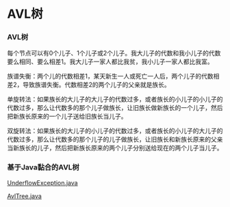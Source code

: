 # AVL树

### AVL树

每个节点可以有0个儿子、1个儿子或2个儿子。我大儿子的代数和我小儿子的代数要么相同、要么相差1。我大儿子一家人都比我贫，我小儿子一家人都比我富。

族谱失衡：两个儿的代数相差1，某天新生一人或死亡一人后，两个儿子的代数相差2，导致族谱失衡。代数相差2的两个儿子的父亲就是族长。

单旋转法：如果族长的大儿子的大儿子的代数过多，或者族长的小儿子的小儿子的代数过多，那么让代数多的那个儿子做族长，让旧族长做新族长的一个儿子，然后把新族长原来的一个儿子送给旧族长当儿子。

双旋转法：如果族长的大儿子的小儿子的代数过多，或者族长的小儿子的大儿子的代数过多，那么让代数多的那个儿子的儿子做族长，让旧族长和新族长原来的父亲当新族长的儿子，然后把新族长原来的两个儿子分别送给现在的两个儿子当儿子。

### 基于Java黏合的AVL树

[UnderflowException.java](http://users.cs.fiu.edu/~weiss/dsaajava3/code/UnderflowException.java)

[AvlTree.java](http://users.cs.fiu.edu/~weiss/dsaajava3/code/AvlTree.java)

